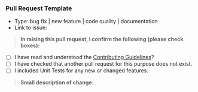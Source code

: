 ### Pull Request Template

* Type: bug fix | new feature | code quality | documentation
* Link to issue:

> **In raising this pull request, I confirm the following (please check boxes):**

- [ ] I have read and understood the [Contributing Guidelines](https://github.com/xorinzor/shoutz0r/blob/master/CONTRIBUTING.md)?
- [ ] I have checked that another pull request for this purpose does not exist.
- [ ] I included Unit Tests for any new or changed features.

> **Small description of change:**
